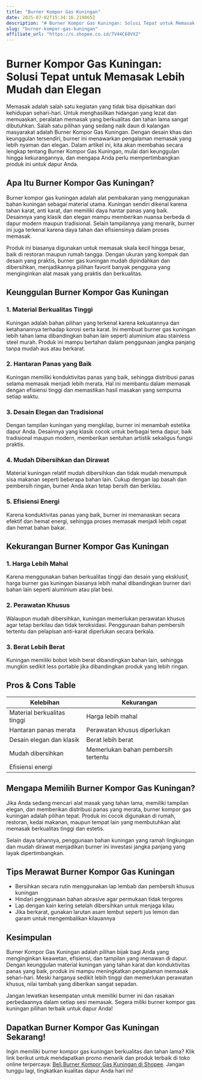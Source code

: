 ```yaml
---
title: "Burner Kompor Gas Kuningan"
date: 2025-07-02T15:34:16.219865Z
description: "# Burner Kompor Gas Kuningan: Solusi Tepat untuk Memasak Lebih Mudah dan Elegan..."
slug: "burner-kompor-gas-kuningan"
affiliate_url: "https://s.shopee.co.id/7V44C68VX2"
---
```

# Burner Kompor Gas Kuningan: Solusi Tepat untuk Memasak Lebih Mudah dan Elegan

Memasak adalah salah satu kegiatan yang tidak bisa dipisahkan dari kehidupan sehari-hari. Untuk menghasilkan hidangan yang lezat dan memuaskan, peralatan memasak yang berkualitas dan tahan lama sangat dibutuhkan. Salah satu pilihan yang sedang naik daun di kalangan masyarakat adalah Burner Kompor Gas Kuningan. Dengan desain khas dan keunggulan tersendiri, burner ini menawarkan pengalaman memasak yang lebih nyaman dan elegan. Dalam artikel ini, kita akan membahas secara lengkap tentang Burner Kompor Gas Kuningan, mulai dari keunggulan hingga kekurangannya, dan mengapa Anda perlu mempertimbangkan produk ini untuk dapur Anda.

## Apa Itu Burner Kompor Gas Kuningan?

Burner kompor gas kuningan adalah alat pembakaran yang menggunakan bahan kuningan sebagai material utama. Kuningan sendiri dikenal karena tahan karat, anti karat, dan memiliki daya hantar panas yang baik. Desainnya yang klasik dan elegan mampu memberikan nuansa berbeda di dapur modern maupun tradisional. Selain tampilannya yang menarik, burner ini juga terkenal karena daya tahan dan efisiensinya dalam proses memasak.

Produk ini biasanya digunakan untuk memasak skala kecil hingga besar, baik di restoran maupun rumah tangga. Dengan ukuran yang kompak dan desain yang praktis, burner gas kuningan mudah dipindahkan dan dibersihkan, menjadikannya pilihan favorit banyak pengguna yang menginginkan alat masak yang praktis dan berkualitas.

## Keunggulan Burner Kompor Gas Kuningan

### 1. Material Berkualitas Tinggi

Kuningan adalah bahan pilihan yang terkenal karena kekuatannya dan ketahanannya terhadap korosi serta karat. Ini membuat burner gas kuningan lebih tahan lama dibandingkan bahan lain seperti aluminium atau stainless steel murah. Produk ini mampu bertahan dalam penggunaan jangka panjang tanpa mudah aus atau berkarat.

### 2. Hantaran Panas yang Baik

Kuningan memiliki konduktivitas panas yang baik, sehingga distribusi panas selama memasak menjadi lebih merata. Hal ini membantu dalam memasak dengan efisiensi tinggi dan memastikan hasil masakan yang sempurna setiap waktu.

### 3. Desain Elegan dan Tradisional

Dengan tampilan kuningan yang mengkilap, burner ini menambah estetika dapur Anda. Desainnya yang klasik cocok untuk berbagai tema dapur, baik tradisional maupun modern, memberikan sentuhan artistik sekaligus fungsi praktis.

### 4. Mudah Dibersihkan dan Dirawat

Material kuningan relatif mudah dibersihkan dan tidak mudah menumpuk sisa makanan seperti beberapa bahan lain. Cukup dengan lap basah dan pembersih ringan, burner Anda akan tetap bersih dan berkilau.

### 5. Efisiensi Energi

Karena konduktivitas panas yang baik, burner ini memanaskan secara efektif dan hemat energi, sehingga proses memasak menjadi lebih cepat dan hemat bahan bakar.

## Kekurangan Burner Kompor Gas Kuningan

### 1. Harga Lebih Mahal

Karena menggunakan bahan berkualitas tinggi dan desain yang eksklusif, harga burner gas kuningan biasanya lebih mahal dibandingkan burner dari bahan lain seperti aluminium atau plat besi.

### 2. Perawatan Khusus

Walaupun mudah dibersihkan, kuningan memerlukan perawatan khusus agar tetap berkilau dan tidak teroksidasi. Penggunaan bahan pembersih tertentu dan pelapisan anti-karat diperlukan secara berkala.

### 3. Berat Lebih Berat

Kuningan memiliki bobot lebih berat dibandingkan bahan lain, sehingga mungkin sedikit less portable jika dibandingkan produk yang lebih ringan.

## Pros & Cons Table

| Kelebihan                           | Kekurangan                                  |
|-------------------------------------|----------------------------------------------|
| Material berkualitas tinggi        | Harga lebih mahal                          |
| Hantaran panas merata              | Perawatan khusus diperlukan                |
| Desain elegan dan klasik           | Berat lebih berat                          |
| Mudah dibersihkan                  | Memerlukan bahan pembersih tertentu      |
| Efisiensi energi                   |                                             |

## Mengapa Memilih Burner Kompor Gas Kuningan?

Jika Anda sedang mencari alat masak yang tahan lama, memiliki tampilan elegan, dan memberikan distribusi panas yang merata, burner kompor gas kuningan adalah pilihan tepat. Produk ini cocok digunakan di rumah, restoran, kedai makanan, maupun tempat lain yang membutuhkan alat memasak berkualitas tinggi dan estetis.

Selain daya tahannya, penggunaan bahan kuningan yang ramah lingkungan dan mudah dirawat menjadikan burner ini investasi jangka panjang yang layak dipertimbangkan.

## Tips Merawat Burner Kompor Gas Kuningan

- Bersihkan secara rutin menggunakan lap lembab dan pembersih khusus kuningan
- Hindari penggunaan bahan abrasive agar permukaan tidak tergores
- Lap dengan kain kering setelah dibersihkan untuk menjaga kilau
- Jika berkarat, gunakan larutan asam lembut seperti jus lemon dan garam untuk mengembalikan kilauannya

## Kesimpulan

Burner Kompor Gas Kuningan adalah pilihan bijak bagi Anda yang menginginkan keawetan, efisiensi, dan tampilan yang menawan di dapur. Dengan keunggulan material kuningan yang tahan karat dan konduktivitas panas yang baik, produk ini mampu meningkatkan pengalaman memasak sehari-hari. Meski harganya sedikit lebih tinggi dan memerlukan perawatan khusus, nilai tambah yang diberikan sangat sepadan.

Jangan lewatkan kesempatan untuk memiliki burner ini dan rasakan perbedaannya dalam setiap sesi memasak. Segera miliki burner kompor gas kuningan pilihan terbaik untuk dapur Anda!

## Dapatkan Burner Kompor Gas Kuningan Sekarang!

Ingin memiliki burner kompor gas kuningan berkualitas dan tahan lama? Klik link berikut untuk mendapatkan promo menarik dan produk terbaik di toko online terpercaya: [Beli Burner Kompor Gas Kuningan di Shopee](https://s.shopee.co.id/7V44C68VX2). Jangan tunggu lagi, tingkatkan kualitas dapur Anda hari ini!